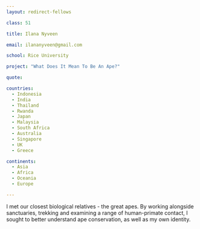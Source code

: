 ```yaml
---
layout: redirect-fellows

class: 51

title: Ilana Nyveen

email: ilananyveen@gmail.com

school: Rice University

project: "What Does It Mean To Be An Ape?"

quote:

countries:
  - Indonesia
  - India
  - Thailand
  - Rwanda
  - Japan
  - Malaysia
  - South Africa
  - Australia
  - Singapore
  - UK
  - Greece

continents:
  - Asia
  - Africa
  - Oceania
  - Europe

---
```


I met our closest biological relatives - the great apes. By working alongside sanctuaries, trekking and examining a range of human-primate contact, I sought to better understand ape conservation, as well as my own identity.